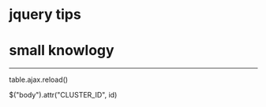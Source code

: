 # jquery tips

# small knowlogy
---
<p>
table.ajax.reload()



$("body").attr("CLUSTER_ID", id)


</p>